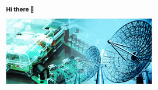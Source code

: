 ### Hi there 👋
<img src="https://github.com/RonnyAgudo/RonnyAgudo/blob/master/electronica-y-telecomunicaciones-panel_derecho.jpg" />
<!--
**RonnyAgudo/RonnyAgudo** is a ✨ _special_ ✨ repository because its `README.md` (this file) appears on your GitHub profile.

:sunglasses: Hi, I'm Ronny Agudo, I'm 23 years old, I study at the Universidad Latina, Santiago, Veraguas. Study Lic. Ing. Electronics and Telecommunications. My goals in this course is to learn everything about Artificial Intelligence.
